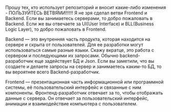 Прошу тех, кто использует репозиторий и вносит какие-либо изменения - ПОЛЬЗУЙТЕСЬ ВЕТВЯМИ!!!!!!
Я не зря сделал ветви Frontend и Backend. Если вы занимаетесь серверами, то добро пожаловать в Backend.
Если же вы отвечаете за UI(User Interface) и BLL(Business Logic Layer), то добро пожаловать в Frontend.

Backend — это внутренняя часть продукта, которая находится на сервере и скрыта от пользователей. Для ее разработки могут использоваться самые разные языки.
Скажу вкратце, это работа с сервером и последующими их запросами. Обычно backend-разработчик еще задействует БД и Json. 
Если вы заметили, что вы создаете и делаете запросы на сервер и занимаетесь каким-то БД, то вы вероятнее всего Backend-разработчик.

Frontend — презентационная часть информационной или программной системы, её пользовательский интерфейс и связанные с ним компоненты.
Фронтенд-разработчик отвечает за то, чтобы отображать данные с сервера. Он отвечает за пользовательский интерфейс, анимации и взаимодействие компьютера с пользователем.
